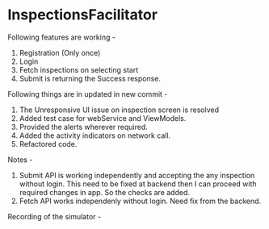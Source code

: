 # InspectionsFacilitator

Following features are working -
1. Registration (Only once)
2. Login
3. Fetch inspections on selecting start 
4. Submit is returning the Success response.

Following things are in updated in new commit -
1. The Unresponsive UI issue on inspection screen is resolved
2. Added test case for webService and ViewModels.
3. Provided the alerts wherever required.
4. Added the activity indicators on network call.
5. Refactored code.

Notes - 
1. Submit API is working independently and accepting the any inspection without login. This need to be fixed at backend then I can proceed with required changes in app.
   So the checks are added.
2. Fetch API works independenly without login. Need fix from the backend.


Recording of the simulator - 

